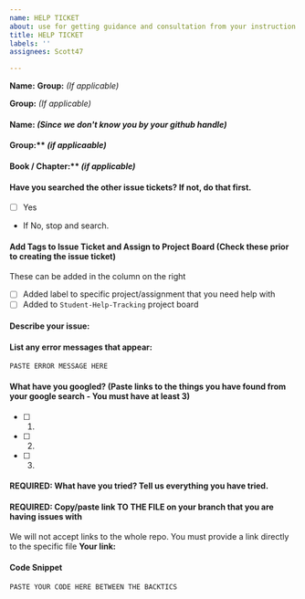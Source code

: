 ```yaml
---
name: HELP TICKET
about: use for getting guidance and consultation from your instruction team
title: HELP TICKET
labels: ''
assignees: Scott47

---
```

**Name:** 
**Group:** *(If applicable)*

**Group:** *(If applicable)*

#### Name: *(Since we don't know you by your github handle)*
#### Group:** *(if applicaable)*
#### Book / Chapter:** *(if applicable)* 

#### Have you searched the other issue tickets? If not, do that first. 
- [ ] Yes
- If No, stop and search.

#### Add Tags to Issue Ticket and Assign to Project Board (Check these prior to creating the issue ticket)
These can be added in the column on the right
- [ ] Added label to specific project/assignment that you need help with
- [ ] Added to `Student-Help-Tracking` project board

#### Describe your issue:
>>

#### List any error messages that appear:
```
PASTE ERROR MESSAGE HERE
```

#### What have you googled? (Paste links to the things you have found from your google search - You must have at least 3)
- [ ] 1. 
- [ ] 2. 
- [ ] 3. 

#### REQUIRED: What have you tried? Tell us everything you have tried. 
>>

#### REQUIRED: Copy/paste link TO THE FILE on your branch that you are having issues with
We will not accept links to the whole repo. You must provide a link directly to the specific file
**Your link:**

#### Code Snippet

```
PASTE YOUR CODE HERE BETWEEN THE BACKTICS
```
